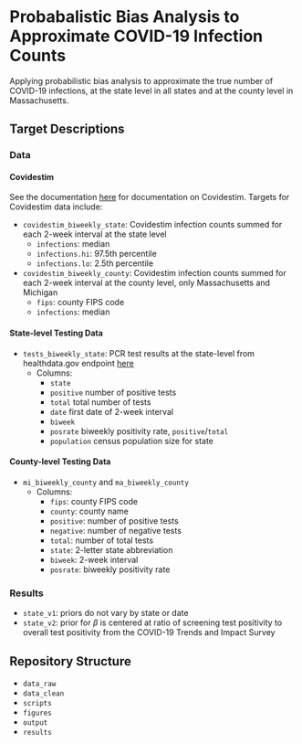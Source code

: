 # Probabalistic Bias Analysis to Approximate COVID-19 Infection Counts

Applying probabilistic bias analysis to approximate the true number of COVID-19 infections, at the state level in all states and at the county level in Massachusetts.


## Target Descriptions

### Data

#### Covidestim

See the documentation [here](covidestim.org) for documentation on Covidestim. Targets for Covidestim data include:

* `covidestim_biweekly_state`: Covidestim infection counts summed for each 2-week interval at the state level
  - `infections`: median
  - `infections.hi`: 97.5th percentile
  - `infections.lo`: 2.5th percentile
* `covidestim_biweekly_county`: Covidestim infection counts summed for each 2-week interval at the county level, only Massachusetts and Michigan
  - `fips`: county FIPS code
  - `infections`: median

#### State-level Testing Data

* `tests_biweekly_state`: PCR test results at the state-level from healthdata.gov endpoint [here](https://healthdata.gov/dataset/COVID-19-Diagnostic-Laboratory-Testing-PCR-Testing/j8mb-icvb)
    * Columns: 
      - `state`
      - `positive` number of positive tests
      - `total` total number of tests
      - `date` first date of 2-week interval
      - `biweek`
      - `posrate` biweekly positivity rate, `positive`/`total`
      - `population` census population size for state
      
#### County-level Testing Data

* `mi_biweekly_county` and `ma_biweekly_county`
  - Columns: 
      -  `fips`: county FIPS code
      - `county`: county name 
      - `positive`: number of positive tests
      - `negative`: number of negative tests
      - `total`: number of total tests 
      - `state`: 2-letter state abbreviation
      - `biweek`: 2-week interval
      - `posrate`: biweekly positivity rate

### Results

* `state_v1`: priors do not vary by state or date
* `state_v2`: prior for $\beta$ is centered at ratio of screening test positivity to overall test positivity from the COVID-19 Trends and Impact Survey

## Repository Structure

- `data_raw`
- `data_clean`
- `scripts`
- `figures`
- `output`
- `results`


